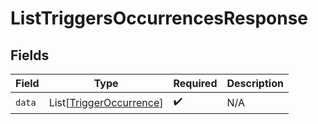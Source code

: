 # ListTriggersOccurrencesResponse


## Fields

| Field                                                               | Type                                                                | Required                                                            | Description                                                         |
| ------------------------------------------------------------------- | ------------------------------------------------------------------- | ------------------------------------------------------------------- | ------------------------------------------------------------------- |
| `data`                                                              | List[[TriggerOccurrence](../../models/shared/triggeroccurrence.md)] | :heavy_check_mark:                                                  | N/A                                                                 |